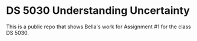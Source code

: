 # DS 5030 Understanding Uncertainty

This is a public repo that shows Bella's work for Assignment #1 for the class DS 5030. 





